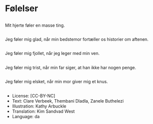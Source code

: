 # Følelser

##
Mit hjerte føler en masse ting.

##
Jeg føler mig glad, når min bedstemor fortæller os historier om aftenen.

##
Jeg føler mig fjollet, når jeg leger med min ven.

##
Jeg føler mig trist, når min far siger, at han ikke har nogen penge.

##
Jeg føler mig elsket, når min mor giver mig et knus.

##
* License: [CC-BY-NC]
* Text: Clare Verbeek, Thembani Dladla, Zanele Buthelezi
* Illustration: Kathy Arbuckle
* Translation: Kim Sandvad West
* Language: da
